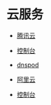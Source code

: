 # 云服务


<div id = "首"></div>
<script src = "../js/首.js"></script>


* [腾讯云](https://cloud.tencent.com/)
* [控制台](https://console.cloud.tencent.com/)
* [dnspod](https://console.dnspod.cn/dns/list)


* [阿里云](https://www.aliyun.com/)
* [控制台](https://home.console.aliyun.com/)

